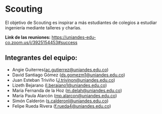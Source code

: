 # Scouting
El objetivo de Scouting es inspirar a más estudiantes de colegios a estudiar ingeniería mediante talleres y charlas. 

**Link de las reuniones:** https://uniandes-edu-co.zoom.us/j/3925154453#success

## Integrantes del equipo:

- Angie Guiterres(ac.gutierrez@uniandes.edu.co)
- David Santiago Gómez (ds.gomezm1@uniandes.edu.co)
- Juan Esteban Triviño (J.trivinon@uniandes.edu.co)
- Lizeth Bejarano (l.berajano1@uniandes.edu.co)
- Maria Fernanda de la Hoz (m.delah@uniandes.edu.co)
- María Paula Alarcón (mp.alarcon@uniandes.edu.co)
- Simón Calderón (s.calderonl@uniandes.edu.co)
- Felipe Rueda Rivera (f.rueda4@uniandes.edu.co)

